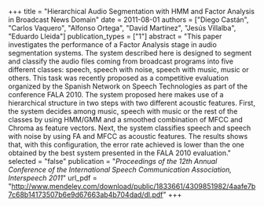 +++
title = "Hierarchical Audio Segmentation with HMM and Factor Analysis in Broadcast News Domain"
date = 2011-08-01
authors = ["Diego Castán", "Carlos Vaquero", "Alfonso Ortega", "David Martínez", "Jesús Villalba", "Eduardo Lleida"]
publication_types = ["1"]
abstract = "This paper investigates the performance of a Factor Analysis stage in audio segmentation systems. The system described here is designed to segment and classify the audio files coming from broadcast programs into five different classes: speech, speech with noise, speech with music, music or others. This task was recently proposed as a competitive evaluation organized by the Spanish Network on Speech Technologies as part of the conference FALA 2010. The system proposed here makes use of a hierarchical structure in two steps with two different acoustic features. First, the system decides among music, speech with music or the rest of the classes by using HMM/GMM and a smoothed combination of MFCC and Chroma as feature vectors. Next, the system classifies speech and speech with noise by using FA and MFCC as acoustic features. The results shows that, with this configuration, the error rate achieved is lower than the one obtained by the best system presented in the FALA 2010 evaluation."
selected = "false"
publication = "*Proceedings of the 12th Annual Conference of the International Speech Communication Association, Interspeech 2011*"
url_pdf = "http://www.mendeley.com/download/public/1833661/4309851982/4aafe7b7c68b14173507b6e9d67663ab4b704dad/dl.pdf"
+++

